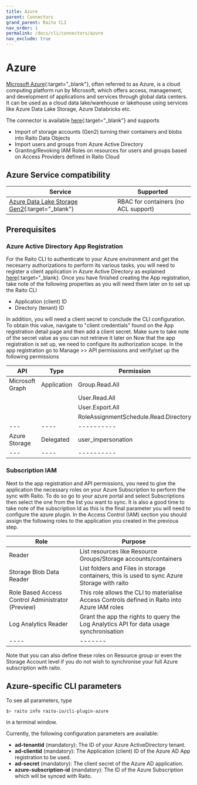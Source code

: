 ```yaml
---
title: Azure
parent: Connectors
grand_parent: Raito CLI
nav_order: 1
permalink: /docs/cli/connectors/azure
nav_exclude: true
---
```


# Azure

[Microsoft Azure](https://azure.microsoft.com){:target="_blank"}, often referred to as Azure, is a cloud computing platform run by Microsoft, which offers access, management, and development of applications and services through global data centers. It can be used as a cloud data lake/warehouse or lakehouse using services like Azure Data Lake Storage, Azure Databricks etc.

The connector is available [here](https://github.com/raito-io/cli-plugin-azure){:target="_blank"} and supports
* Import of storage accounts (Gen2) turning their containers and blobs into Raito Data Objects
* Import users and groups from Azure Active Directory
* Granting/Revoking IAM Roles on resources for users and groups based on Access Providers defined in Raito Cloud

## Azure Service compatibility

| Service | Supported |
| ------- | --------- |
| [Azure Data Lake Storage Gen2](https://learn.microsoft.com/en-us/azure/storage/blobs/data-lake-storage-introduction){:target="_blank"} | RBAC for containers (no ACL support) |

## Prerequisites
### Azure Active Directory App Registration
For the Raito CLI to authenticate to your Azure environment and get the necesarry authorizations to perform its various tasks, you will need to register a client application in Azure Active Directory as explained [here](https://learn.microsoft.com/en-us/azure/healthcare-apis/register-application){:target="_blank}. Once you have finished creating the App registration, take note of the following properties as you will need them later on to set up the Raito CLI
* Application (client) ID
* Directory (tenant) ID

In addition, you will need a client secret to conclude the CLI configuration. To obtain this value, navigate to "client credentials" found on the App registration detail page and then add a client secret. Make sure to take note of the secret value as you can not retrieve it later on  Now that the app registration is set up, we need to configure its authorization scope. In the app registration go to Manage >> API permissions and verify/set up the following permissions

| API | Type | Permission |
| --- | ---- | ---------- |
| Microsoft Graph | Application | Group.Read.All |
| | | User.Read.All |
| | | User.Export.All |
| | | RoleAssignmentSchedule.Read.Directory |
| --- | ---- | ---------- |
| Azure Storage | Delegated | user_impersonation |
| --- | ---- | ---------- |

### Subscription IAM
Next to the app registration and API permissions, you need to give the application the necessary roles on your Azure Subscription to perform the sync with Raito. To do so go to your azure portal and select Subscriptions then select the one from the list you want to sync. It is also a good time to take note of the subscription Id as this is the final parameter you will need to configure the azure plugin. In the Access Control (IAM) section you should assign the following roles to the application you created in the previous step.

| Role | Purpose |
| ---- | ------- |
| Reader | List resources like Resource Groups/Storage accounts/containers |
| Storage Blob Data Reader | List folders and Files in storage containers, this is used to sync Azure Storage with raito |
| Role Based Access Control Administrator (Preview) | This role allows the CLI to materialise Access Controls defined in Raito into Azure IAM roles |
| Log Analytics Reader | Grant the app the rights to query the Log Analytics API for data usage synchronisation |
| ---- | ------- |

Note that you can also define these roles on Resource group or even the Storage Account level if you do not wish to synchronise your full Azure subscription with raito.

## Azure-specific CLI parameters

To see all parameters, type 
```bash
$> raito info raito-io/cli-plugin-azure
```
in a terminal window.

Currently, the following configuration parameters are available:
* **ad-tenantid** (mandatory): The ID of your Azure ActiveDirectory tenant.
* **ad-clientid** (mandatory): The Application (client) ID of the Azure AD App registration to be used.
* **ad-secret** (mandatory): The client secret of the Azure AD application.
* **azure-subscription-id** (mandatory): The ID of the Azure Subscription which will be synced with Raito. 
